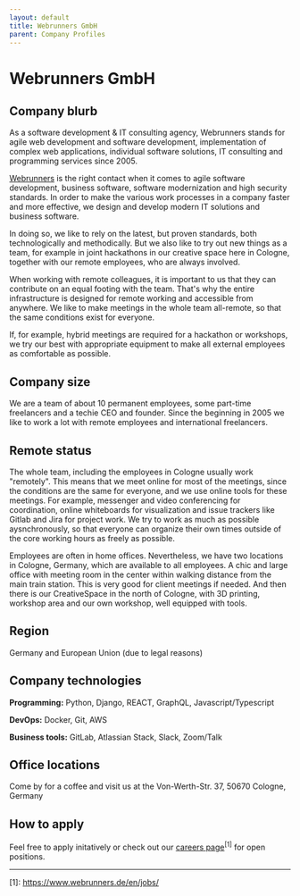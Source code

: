 ```yaml
---
layout: default
title: Webrunners GmbH
parent: Company Profiles
---
```


# Webrunners GmbH

## Company blurb

As a software development & IT consulting agency, Webrunners stands for agile web development and software development, implementation of complex web applications, individual software solutions, IT consulting and programming services since 2005.

[Webrunners](https://www.webrunners.de/en/) is the right contact when it comes to agile software development, business software, software modernization and high security standards. In order to make the various work processes in a company faster and more effective, we design and develop modern IT solutions and business software.

In doing so, we like to rely on the latest, but proven standards, both technologically and methodically. But we also like to try out new things as a team, for example in joint hackathons in our creative space here in Cologne, together with our remote employees, who are always involved. 

When working with remote colleagues, it is important to us that they can contribute on an equal footing with the team. That's why the entire infrastructure is designed for remote working and accessible from anywhere. We like to make meetings in the whole team all-remote, so that the same conditions exist for everyone.

If, for example, hybrid meetings are required for a hackathon or workshops, we try our best with appropriate equipment to make all external employees as comfortable as possible.

## Company size
We are a team of about 10 permanent employees, some part-time freelancers and a techie CEO and founder. Since the beginning in 2005 we like to work a lot with remote employees and international freelancers.

## Remote status

The whole team, including the employees in Cologne usually work "remotely". This means that we meet online for most of the meetings, since the conditions are the same for everyone, and we use online tools for these meetings. For example, messenger and video conferencing for coordination, online whiteboards for visualization and issue trackers like Gitlab and Jira for project work. We try to work as much as possible aysnchronously, so that everyone can organize their own times outside of the core working hours as freely as possible.

Employees are often in home offices. Nevertheless, we have two locations in Cologne, Germany, which are available to all employees. A chic and large office with meeting room in the center within walking distance from the main train station. This is very good for client meetings if needed.
And then there is our CreativeSpace in the north of Cologne, with 3D printing, workshop area and our own workshop, well equipped with tools.

## Region

Germany and European Union (due to legal reasons)

## Company technologies

**Programming:** Python, Django, REACT, GraphQL, Javascript/Typescript

**DevOps:** Docker, Git, AWS

**Business tools:** GitLab, Atlassian Stack, Slack, Zoom/Talk

## Office locations

Come by for a coffee and visit us at the 
Von-Werth-Str. 37, 50670 Cologne, Germany

## How to apply

Feel free to apply initatively or check out our [careers page](https://www.webrunners.de/jobs/)<sup>\[1\]</sup> for open positions.

---

\[1\]: https://www.webrunners.de/en/jobs/

